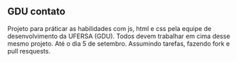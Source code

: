 ## GDU contato

Projeto para práticar as habilidades com js, html e css pela equipe de desenvolvimento da UFERSA (GDU).
Todos devem trabalhar em cima desse mesmo projeto. Até o dia 5 de setembro. Assumindo tarefas, fazendo fork e pull resquests.
